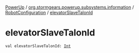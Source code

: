 [PowerUp](../../index.md) / [org.stormgears.powerup.subsystems.information](../index.md) / [RobotConfiguration](index.md) / [elevatorSlaveTalonId](./elevator-slave-talon-id.md)

# elevatorSlaveTalonId

`val elevatorSlaveTalonId: `[`Int`](https://kotlinlang.org/api/latest/jvm/stdlib/kotlin/-int/index.html)